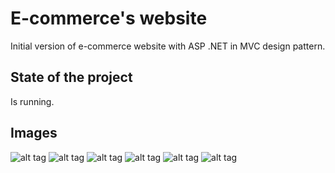 <h1>E-commerce's website</h1>
<p>Initial version of e-commerce website with ASP .NET in MVC design pattern.</p>
<h2>State of the project</h2>
<p>Is running.</p>
<h2>Images</h1>

![alt tag](https://i.imgur.com/gfoHIf7.png)
![alt tag](https://i.imgur.com/0rox2cP.png)
![alt tag](https://i.imgur.com/PDfCURV.png)
![alt tag](https://i.imgur.com/5yOP0kG.png)
![alt tag](https://i.imgur.com/QjoCWMm.png)
![alt tag](https://i.imgur.com/Gd8IkCX.png)
